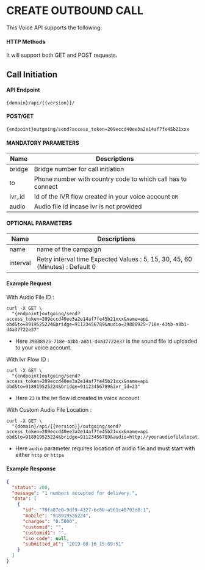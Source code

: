 # CREATE OUTBOUND CALL

This Voice API supports the following:

#### HTTP Methods

It will support both GET and POST requests.

## Call Initiation

#### API Endpoint

```
{domain}/api/{{version}}/
```

#### POST/GET

```
{endpoint}outgoing/send?access_token=209eccd40ee3a2e14af7fe45b21xxx
```

#### MANDATORY PARAMETERS

| Name   | Descriptions                                                |
| ------ | ----------------------------------------------------------- |
| bridge | Bridge number for call initiation                           |
| to     | Phone number with country code to which call has to connect |
| ivr_id | Id of the IVR flow created in your voice account `OR`       |
| audio  | Audio file id incase ivr is not provided                    |

#### OPTIONAL PARAMETERS

| Name     | Descriptions                                                                  |
| -------- | ----------------------------------------------------------------------------- |
| name     | name of the campaign                                                          |
| interval | Retry interval time Expected Values : 5, 15, 30, 45, 60 (Minutes) : Default 0 |

#### Example Request

With Audio File ID :

```
curl -X GET \
  "{endpoint}outgoing/send?access_token=209eccd40ee3a2e14af7fe45b21xxx&name=api obd&to=8919525224&bridge=91123456789&audio=39888925-718e-43bb-a8b1-d4a37722e37"
```

- Here `39888925-718e-43bb-a8b1-d4a37722e37` is the sound file id uploaded to your voice account.

With Ivr Flow ID :

```
curl -X GET \
  "{endpoint}outgoing/send?access_token=209eccd40ee3a2e14af7fe45b21xxx&name=api obd&to=918919525224&bridge=91123456789&ivr_id=23"
```

- Here `23` is the ivr flow id created in voice account

With Custom Audio File Location :

```
curl -X GET \
  "{domain}/api/{{version}}/outgoing/send?access_token=209eccd40ee3a2e14af7fe45b21xxx&name=api obd&to=918919525224&bridge=91123456789&audio=http://youraudiofilelocation.mp3"
```

- Here `audio` parameter requires location of audio file and must start with either `http` or `https`

#### Example Response

```json
{
  "status": 200,
  "message": "1 numbers accepted for delivery.",
  "data": [
    {
      "id": "70fa87e0-9df9-4327-bc80-a561c48703d8:1",
      "mobile": "918919525224",
      "charges": "0.5000",
      "customid": "",
      "customid1": "",
      "iso_code": null,
      "submitted_at": "2019-08-16 15:09:51"
    }
  ]
}
```
